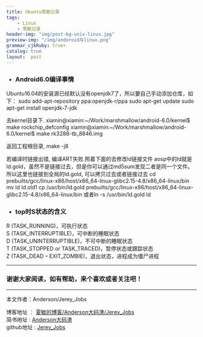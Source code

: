 ```yaml
---
title: Ubuntu零散记录
tags:
    - Linux
    - 零散记录
header-img: "img/post-bg-unix-linux.jpg"
preview-img: "/img/andoroid与linux.png"
grammar_cjkRuby: true+
catalog: true
layout:  post
---
```


- ### Android6.0编译事情

Ubuntu16.04的安装源已经默认没有openjdk7了，所以要自己手动添加仓库，如下：
sudo add-apt-repository ppa:openjdk-r/ppa
sudo apt-get update 
sudo apt-get install openjdk-7-jdk

去kernel目录下.
xiamin@xiamin:~/Work/marshmallow/android-6.0/kernel$ make rockchip_defconfig
xiamin@xiamin:~/Work/marshmallow/android-6.0/kernel$ make rk3288-tb_8846.img

返回工程根目录, make -j8

若编译时链接出错, 编译ART失败.照着下面的去修改ld链接文件
aosp中的ld就是ld.gold，虽然不是链接过去，但是你可以通过md5sum发现二者是同一个文件。 
所以这里也链接到全局的ld.gold, 可以拷贝过去或者链接过去
cd prebuilts/gcc/linux-x86/host/x86_64-linux-glibc2.15-4.8/x86_64-linux/bin
mv ld ld.old1
cp /usr/bin/ld.gold prebuilts/gcc/linux-x86/host/x86_64-linux-glibc2.15-4.8/x86_64-linux/bin
或者ln -s /usr/bin/ld.gold ld	


- ### top时S状态的含义
R (TASK_RUNNING)，可执行状态<br>
S (TASK_INTERRUPTIBLE)，可中断的睡眠状态<br>
D (TASK_UNINTERRUPTIBLE)，不可中断的睡眠状态<br>
T (TASK_STOPPED or TASK_TRACED)，暂停状态或跟踪状态<br>
Z (TASK_DEAD – EXIT_ZOMBIE)，退出状态，进程成为僵尸进程

 ----------

### 谢谢大家阅读，如有帮助，来个喜欢或者关注吧！

 ----------
 本文作者：Anderson/Jerey_Jobs

 博客地址   ： [夏敏的博客/Anderson大码渣/Jerey_Jobs][1] <br>
 简书地址   :  [Anderson大码渣][2] <br>
 github地址 :  [Jerey_Jobs][3]



  [1]: http://jerey.cn/
  [2]: http://www.jianshu.com/users/016a5ba708a0/latest_articles
  [3]: https://github.com/Jerey-Jobs
